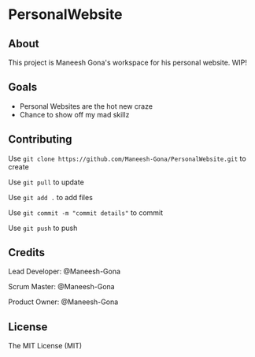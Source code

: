 # PersonalWebsite

## About
 
 This project is Maneesh Gona's workspace for his personal website. WIP!
 
## Goals
 
   * Personal Websites are the hot new craze
   * Chance to show off my mad skillz
   
## Contributing

   Use `git clone https://github.com/Maneesh-Gona/PersonalWebsite.git` to create

   Use `git pull` to update

   Use `git add .` to add files

   Use `git commit -m "commit details"` to commit

   Use `git push` to push

## Credits

 Lead Developer: @Maneesh-Gona
 
 Scrum Master: @Maneesh-Gona
 
 Product Owner: @Maneesh-Gona

## License
 The MIT License (MIT)
